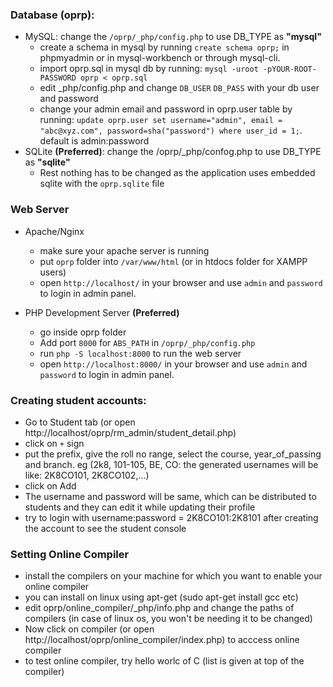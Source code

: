 ### Database (oprp):

* MySQL: change the `/oprp/_php/config.php` to use DB_TYPE as **"mysql"**
    * create a schema in mysql by running `create schema oprp;` in phpmyadmin or in mysql-workbench or through mysql-cli.
    * import oprp.sql in mysql db by running: `mysql -uroot -pYOUR-ROOT-PASSWORD oprp < oprp.sql` 
    * edit \_php/config.php and change `DB_USER` `DB_PASS` with your db user and password
    * change your admin email and password in oprp.user table by running: `update oprp.user set username="admin", email = "abc@xyz.com", password=sha("password") where user_id = 1;`. default is admin:password
* SQLite **(Preferred)**: change the /oprp/_php/confog.php to use DB_TYPE as **"sqlite"**
    * Rest nothing has to be changed as the application uses embedded sqlite with the `oprp.sqlite` file

### Web Server

* Apache/Nginx
    * make sure your apache server is running
    * put `oprp` folder into `/var/www/html` (or in htdocs folder for XAMPP users)
    * open `http://localhost/` in your browser and use `admin` and `password` to login in admin panel.


* PHP Development Server **(Preferred)**
    * go inside oprp folder
    * Add port `8000` for `ABS_PATH` in `/oprp/_php/config.php`
    * run ```php -S localhost:8000``` to run the web server
    * open `http://localhost:8000/` in your browser and use `admin` and `password` to login in admin panel.


### Creating student accounts:
- Go to Student tab (or open http://localhost/oprp/rm_admin/student_detail.php)
- click on `+` sign
- put the prefix, give the roll no range, select the course, year_of_passing and branch. eg (2k8, 101-105, BE, CO: the generated usernames will be like: 2K8CO101, 2K8CO102,...)
- click on Add
- The username and password will be same, which can be distributed to students and they can edit it while updating their profile 
- try to login with username:password = 2K8CO101:2K8101 after creating the account to see the student console


### Setting Online Compiler
- install the compilers on your machine for which you want to enable your online compiler
- you can install on linux using apt-get (sudo apt-get install gcc etc)
- edit oprp/online_compiler/_php/info.php and change the paths of compilers (in case of linux os, you won't be needing it to be changed)
- Now click on compiler (or open http://localhost/oprp/online_compiler/index.php) to acccess online compiler
- to test online compiler, try hello worlc of C (list is given at top of the compiler)
